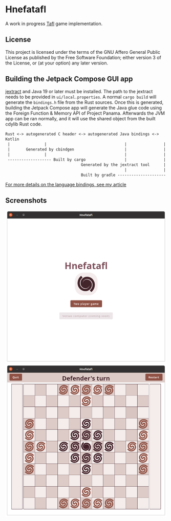 # Hnefatafl

A work in progress [Tafl](https://en.wikipedia.org/wiki/Tafl_games) game implementation.

## License

This project is licensed under the terms of the GNU Affero General Public License as published by the Free Software Foundation; either version 3 of the License, or (at your option) any later version.

## Building the Jetpack Compose GUI app

[jextract](https://github.com/openjdk/jextract) and Java 19 or later must be installed. The path to the jextract needs to be provided in `ui/local.properties`. A normal `cargo build` will generate the `bindings.h` file from the Rust sources. Once this is generated, building the Jetpack Compose app will generate the Java glue code using the Foreign Function & Memory API of Project Panama. Afterwards the JVM app can be ran normally, and it will use the shared object from the built cdylib Rust code.

```
Rust <-> autogenerated C header <-> autogenerated Java bindings <-> Kotlin
 |               |                                  |                |
 |       Generated by cbindgen                      |                |
 |               |                                  |                |
 ------------------- Built by cargo                 |                |
                                 Generated by the jextract tool      |
                                                    |                |
                                 Built by gradle ---------------------
```

[For more details on the language bindings, see my article](https://skeletonxf.github.io/buildingABridge.html)

## Screenshots

![Main menu](/screenshots/main-menu.png?raw=true "Main menu")
![New game](/screenshots/new-game.png?raw=true "New game")

